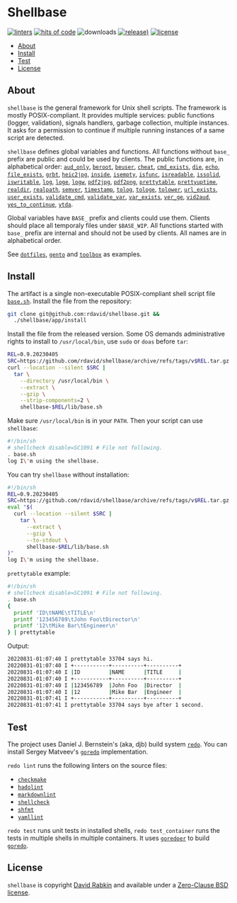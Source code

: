 # Shellbase

[![linters](https://github.com/rdavid/shellbase/actions/workflows/lint.yml/badge.svg)](https://github.com/rdavid/shellbase/actions/workflows/lint.yml)
[![hits of code](https://hitsofcode.com/github/rdavid/shellbase?branch=master&label=hits%20of%20code)](https://hitsofcode.com/view/github/rdavid/shellbase?branch=master)
![downloads](https://img.shields.io/github/downloads/rdavid/shellbase/total?color=blue&labelColor=gray&logo=singlestore&logoColor=lightgray&style=flat)
[![release)](https://img.shields.io/github/v/release/rdavid/shellbase?color=blue&label=%20&logo=semver&logoColor=white&style=flat)](https://github.com/rdavid/shellbase/releases)
[![license](https://img.shields.io/github/license/rdavid/shellbase?color=blue&labelColor=gray&logo=freebsd&logoColor=lightgray&style=flat)](https://github.com/rdavid/shellbase/blob/master/LICENSE)

* [About](#about)
* [Install](#install)
* [Test](#test)
* [License](#license)

## About

`shellbase` is the general framework for Unix shell scripts. The framework is
mostly POSIX-compliant. It provides multiple services: public functions
(logger, validation), signals handlers, garbage collection, multiple instances.
It asks for a permission to continue if multiple running instances of a same
script are detected.

`shellbase` defines global variables and functions. All functions without
`base_` prefix are public and could be used by clients. The public functions
are, in alphabetical order:
[`aud_only`](https://github.com/rdavid/shellbase/blob/master/lib/base.sh#L51),
[`beroot`](https://github.com/rdavid/shellbase/blob/master/lib/base.sh#L68),
[`beuser`](https://github.com/rdavid/shellbase/blob/master/lib/base.sh#L73),
[`cheat`](https://github.com/rdavid/shellbase/blob/master/lib/base.sh#L84),
[`cmd_exists`](https://github.com/rdavid/shellbase/blob/master/lib/base.sh#L90),
[`die`](https://github.com/rdavid/shellbase/blob/master/lib/base.sh#L104),
[`echo`](https://github.com/rdavid/shellbase/blob/master/lib/base.sh#L112),
[`file_exists`](https://github.com/rdavid/shellbase/blob/master/lib/base.sh#L130),
[`grbt`](https://github.com/rdavid/shellbase/blob/master/lib/base.sh#L145),
[`heic2jpg`](https://github.com/rdavid/shellbase/blob/master/lib/base.sh#L153),
[`inside`](https://github.com/rdavid/shellbase/blob/master/lib/base.sh#L167),
[`isempty`](https://github.com/rdavid/shellbase/blob/master/lib/base.sh#L175),
[`isfunc`](https://github.com/rdavid/shellbase/blob/master/lib/base.sh#L189),
[`isreadable`](https://github.com/rdavid/shellbase/blob/master/lib/base.sh#L197),
[`issolid`](https://github.com/rdavid/shellbase/blob/master/lib/base.sh#L213),
[`iswritable`](https://github.com/rdavid/shellbase/blob/master/lib/base.sh#L242),
[`log`](https://github.com/rdavid/shellbase/blob/master/lib/base.sh#L266),
[`loge`](https://github.com/rdavid/shellbase/blob/master/lib/base.sh#L275),
[`logw`](https://github.com/rdavid/shellbase/blob/master/lib/base.sh#L282),
[`pdf2jpg`](https://github.com/rdavid/shellbase/blob/master/lib/base.sh#L292),
[`pdf2png`](https://github.com/rdavid/shellbase/blob/master/lib/base.sh#L301),
[`prettytable`](https://github.com/rdavid/shellbase/blob/master/lib/base.sh#L324),
[`prettyuptime`](https://github.com/rdavid/shellbase/blob/master/lib/base.sh#L350),
[`realdir`](https://github.com/rdavid/shellbase/blob/master/lib/base.sh#L368),
[`realpath`](https://github.com/rdavid/shellbase/blob/master/lib/base.sh#L377),
[`semver`](https://github.com/rdavid/shellbase/blob/master/lib/base.sh#L389),
[`timestamp`](https://github.com/rdavid/shellbase/blob/master/lib/base.sh#L404),
[`tolog`](https://github.com/rdavid/shellbase/blob/master/lib/base.sh#L418),
[`tologe`](https://github.com/rdavid/shellbase/blob/master/lib/base.sh#L424),
[`tolower`](https://github.com/rdavid/shellbase/blob/master/lib/base.sh#L430),
[`url_exists`](https://github.com/rdavid/shellbase/blob/master/lib/base.sh#L437),
[`user_exists`](https://github.com/rdavid/shellbase/blob/master/lib/base.sh#L462),
[`validate_cmd`](https://github.com/rdavid/shellbase/blob/master/lib/base.sh#L478),
[`validate_var`](https://github.com/rdavid/shellbase/blob/master/lib/base.sh#L485),
[`var_exists`](https://github.com/rdavid/shellbase/blob/master/lib/base.sh#L492),
[`ver_ge`](https://github.com/rdavid/shellbase/blob/master/lib/base.sh#L513),
[`vid2aud`](https://github.com/rdavid/shellbase/blob/master/lib/base.sh#L518),
[`yes_to_continue`](https://github.com/rdavid/shellbase/blob/master/lib/base.sh#L531),
[`ytda`](https://github.com/rdavid/shellbase/blob/master/lib/base.sh#L587).

Global variables have `BASE_` prefix and clients could use them. Clients should
place all temporaly files under `$BASE_WIP`. All functions started with `base_`
prefix are internal and should not be used by clients. All names are in
alphabetical order.

See [`dotfiles`](https://github.com/rdavid/dotfiles),
[`gento`](https://github.com/rdavid/gento) and
[`toolbox`](https://github.com/rdavid/toolbox) as examples.

## Install

The artifact is a single non-executable POSIX-compliant shell script file
[`base.sh`](https://github.com/rdavid/shellbase/blob/master/lib/base.sh).
Install the file from the repository:

```sh
git clone git@github.com:rdavid/shellbase.git &&
  ./shellbase/app/install
```

Install the file from the released version. Some OS demands
administrative rights to install to `/usr/local/bin`, use `sudo` or `doas`
before `tar`:

```sh
REL=0.9.20230405
SRC=https://github.com/rdavid/shellbase/archive/refs/tags/v$REL.tar.gz
curl --location --silent $SRC |
  tar \
    --directory /usr/local/bin \
    --extract \
    --gzip \
    --strip-components=2 \
    shellbase-$REL/lib/base.sh
```

Make sure `/usr/local/bin` is in your `PATH`. Then your script can use
`shellbase`:

```sh
#!/bin/sh
# shellcheck disable=SC1091 # File not following.
. base.sh
log I\'m using the shellbase.
```

You can try `shellbase` without installation:

```sh
#!/bin/sh
REL=0.9.20230405
SRC=https://github.com/rdavid/shellbase/archive/refs/tags/v$REL.tar.gz
eval "$(
  curl --location --silent $SRC |
    tar \
      --extract \
      --gzip \
      --to-stdout \
      shellbase-$REL/lib/base.sh
)"
log I\'m using the shellbase.
```

`prettytable` example:

```sh
#!/bin/sh
# shellcheck disable=SC1091 # File not following.
. base.sh
{
  printf 'ID\tNAME\tTITLE\n'
  printf '123456789\tJohn Foo\tDirector\n'
  printf '12\tMike Bar\tEngineer\n'
} | prettytable
```

Output:

```sh
20220831-01:07:40 I prettytable 33704 says hi.
20220831-01:07:40 I +-----------+----------+----------+
20220831-01:07:40 I |ID         |NAME      |TITLE     |
20220831-01:07:40 I +-----------+----------+----------+
20220831-01:07:40 I |123456789  |John Foo  |Director  |
20220831-01:07:40 I |12         |Mike Bar  |Engineer  |
20220831-01:07:41 I +-----------+----------+----------+
20220831-01:07:41 I prettytable 33704 says bye after 1 second.
```

## Test

The project uses Daniel J. Bernstein's (aka, djb) build system
[`redo`](http://cr.yp.to/redo.html). You can install Sergey Matveev's
[`goredo`](http://www.goredo.cypherpunks.ru/Install.html) implementation.

`redo lint` runs the following linters on the source files:

* [`checkmake`](https://github.com/mrtazz/checkmake)
* [`hadolint`](https://github.com/hadolint/hadolint)
* [`markdownlint`](https://github.com/igorshubovych/markdownlint-cli)
* [`shellcheck`](https://github.com/koalaman/shellcheck)
* [`shfmt`](https://github.com/mvdan/sh)
* [`yamllint`](https://github.com/adrienverge/yamllint)

`redo test` runs unit tests in installed shells, `redo test_container` runs the
tests in multiple shells in multiple containers. It uses
[`goredoer`](https://github.com/rdavid/goredoer) to build
[`goredo`](http://www.goredo.cypherpunks.ru/Install.html).

## License

`shellbase` is copyright [David Rabkin](http://cv.rabkin.co.il) and available
under a
[Zero-Clause BSD license](https://github.com/rdavid/shellbase/blob/master/LICENSE).
